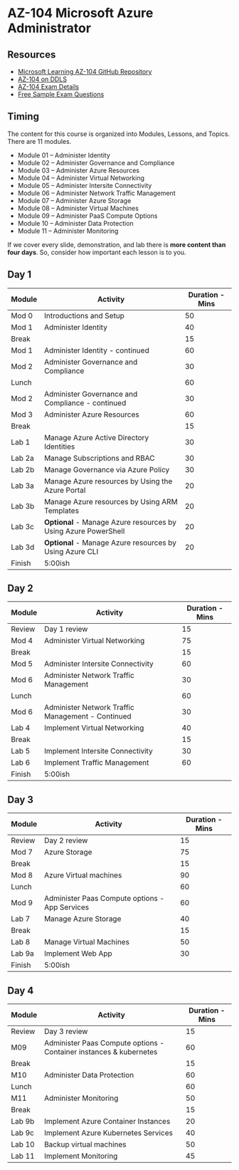 # AZ-104 Microsoft Azure Administrator

## Resources

* [Microsoft Learning AZ-104 GitHub Repository](https://github.com/MicrosoftLearning/AZ-104-MicrosoftAzureAdministrator)
* [AZ-104 on DDLS](https://www.ddls.com.au/courses/microsoft-az-104t00-microsoft-azure-administrator/)
* [AZ-104 Exam Details](https://docs.microsoft.com/en-us/learn/certifications/exams/az-104)
* [Free Sample Exam Questions](https://query.prod.cms.rt.microsoft.com/cms/api/am/binary/RWSOFn)

## Timing

The content for this course is organized into Modules, Lessons, and Topics. There are 11 modules.

* Module 01 – Administer Identity
* Module 02 – Administer Governance and Compliance
* Module 03 – Administer Azure Resources
* Module 04 – Administer Virtual Networking
* Module 05 – Administer Intersite Connectivity
* Module 06 – Administer Network Traffic Management 
* Module 07 – Administer Azure Storage
* Module 08 – Administer Virtual Machines
* Module 09 – Administer PaaS Compute Options
* Module 10 – Administer Data Protection
* Module 11 – Administer Monitoring

If we cover every slide, demonstration, and lab there is **more content than four days**. So, consider how important each lesson is to you.

## Day 1

|Module|Activity|Duration - Mins|
|-|-|-|
|Mod 0|Introductions and Setup|50|
|Mod 1|Administer Identity|40|
|Break||15|
|Mod 1|Administer Identity - continued|60|
|Mod 2|Administer Governance and Compliance|30|
|Lunch||60|
|Mod 2|Administer Governance and Compliance - continued|30|
|Mod 3|Administer Azure Resources|60|
|Break||15|
|Lab 1|Manage Azure Active Directory Identities|30|
|Lab 2a|Manage Subscriptions and RBAC|30|
|Lab 2b|Manage Governance via Azure Policy|30|
|Lab 3a|Manage Azure resources by Using the Azure Portal|20|
|Lab 3b|Manage Azure resources by Using ARM Templates|20|
|Lab 3c|**Optional** - Manage Azure resources by Using Azure PowerShell|20|
|Lab 3d|**Optional** - Manage Azure resources by Using Azure CLI|20|
|Finish|5:00ish||

## Day 2

|Module|Activity|Duration - Mins|
|-|-|-|
|Review|Day 1 review|15|
|Mod 4|Administer Virtual Networking|75|
|Break||15|
|Mod 5|Administer Intersite Connectivity|60|
|Mod 6|Administer Network Traffic Management|30|
|Lunch||60|
|Mod 6|Administer Network Traffic Management - Continued|30|
|Lab 4|Implement Virtual Networking|40|
|Break||15|
|Lab 5|Implement Intersite Connectivity|30|
|Lab 6|Implement Traffic Management|60|
|Finish|5:00ish||

## Day 3

|Module|Activity|Duration - Mins|
|-|-|-|
|Review|Day 2 review|15|
|Mod 7|Azure Storage|75|
|Break||15|
|Mod 8|Azure Virtual machines|90|
|Lunch||60|
|Mod 9|Administer Paas Compute options - App Services|60|
|Lab 7|Manage Azure Storage|40|
|Break||15|
|Lab 8|Manage Virtual Machines|50|
|Lab 9a|Implement Web App|30|
|Finish|5:00ish||

## Day 4 

|Module|Activity|Duration - Mins|
|-|-|-|
|Review|Day 3 review|15|
|M09|Administer Paas Compute options - Container instances & kubernetes|60|
|Break||15|
|M10|Administer Data Protection|60|
|Lunch||60|
|M11|Administer Monitoring|50|
|Break||15|
|Lab 9b|Implement Azure Container Instances|20|
|Lab 9c|Implement Azure Kubernetes Services|40||Lab 9c|Implement Azure Kubernetes Services|40|
|Lab 10|Backup virtual machines|50|
|Lab 11|Implement Monitoring|45|


